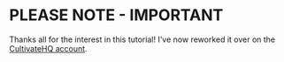 # PLEASE NOTE - IMPORTANT

Thanks all for the interest in this tutorial! I've now reworked it over on the [CultivateHQ account](https://github.com/CultivateHQ/seat_saver).
